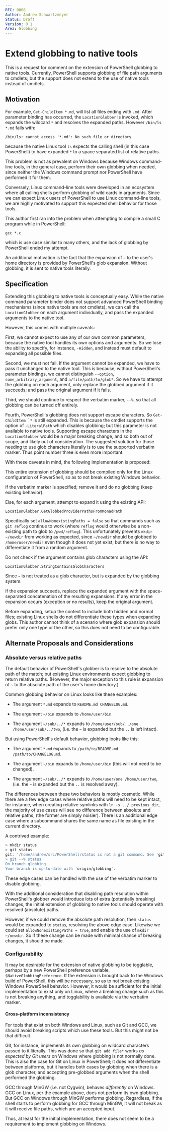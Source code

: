 ```yaml
---
RFC: 0008
Author: Andrew Schwartzmeyer
Status: Draft
Version: 0.1
Area: Globbing
---
```


# Extend globbing to native tools

This is a request for comment on the extension of PowerShell globbing to native tools.
Currently, PowerShell supports globbing of file path arguments to cmdlets;
but the support does not extend to the use of native tools instead of cmdlets.

## Motivation

For example, `Get-ChildItem *.md`, will list all files ending with `.md`.
After parameter binding has occurred, the `LocationGlobber` is invoked,
which expands the wildcard `*` and resolves the expanded paths.
However `/bin/ls *.md` fails with:

    /bin/ls: cannot access '*.md': No such file or directory

because the native Linux tool `ls` expects the calling shell
(in this case PowerShell) to have expanded `*` to a space separated list of relative paths.

This problem is not as prevalent on Windows because Windows command-line tools,
in the general case, perform their own globbing when needed,
since neither the Windows command prompt nor PowerShell have performed it for them.

Conversely, Linux command-line tools were developed in an ecosystem
where all calling shells perform globbing of wild cards in arguments.
Since we can expect Linux users of PowerShell to use Linux command-line tools,
we are highly motivated to support this expected shell behavior for those tools.

This author first ran into the problem when attempting to compile a small C program while in PowerShell:

    gcc *.c

which is use case similar to many others,
and the lack of globbing by PowerShell ended my attempt.

An additional motivation is the fact that the expansion of `~` to the user's home directory
is provided by PowerShell's glob expansion.
Without globbing, it is sent to native tools literally.

## Specification

Extending this globbing to native tools is conceptually easy.
While the native command parameter binder does not support advanced PowerShell binding mechanisms
(since native tools are not cmdlets),
we can call the `LocationGlobber` on each argument individually,
and pass the expanded arguments to the native tool.

However, this comes with multiple caveats:

First, we cannot expect to use any of our own common parameters,
because the native tool handles its own options and arguments.
So we lose the ability to specify, for instance, `-Hidden`,
and instead must default to expanding all possible files.

Second, we must not fail. If the argument cannot be expanded,
we have to pass it unchanged to the native tool.
This is because, without PowerShell's parameter bindings,
we cannot distinguish `--option`, `some_arbitrary_argument`,
and `a/file/path/to/glob*`.
So we have to attempt the globbing on each argument,
only replace the globbed argument if it succeeds;
and pass the original argument if it fails.

Third, we should continue to respect the verbatim marker,
`--%`, so that all globbing can be turned off entirely.

Fourth, PowerShell's globbing does not support escape characters.
So ``Get-ChildItem `*`` is still expanded.
This is because the cmdlet supports the option of `-LiteralPath`
which disables globbing; but this parameter is not available to native tools.
Supporting escape characters in the `LocationGlobber` would be a major breaking change,
and so both out of scope, and likely out of consideration.
The suggested solution for those needing to use glob characters literally
is to use the supported verbatim marker.
Thus point number three is even more important.

With these caveats in mind, the following implementation is proposed:

This entire extension of globbing should be compiled only for the
Linux configuration of PowerShell, so as to not break existing Windows behavior.

If the verbatim marker is specified;
remove it and do no globbing (keep existing behavior).

Else, for each argument, attempt to expand it using the existing API:

    LocationGlobber.GetGlobbedProviderPathsFromMonadPath

Specifically set `allowNonexistingPaths = false` so that commands such as `git reflog`
continue to work (where `reflog` would otherwise be a non-existing path to glob to `/pwd/reflog`).
This unfortunately prevents `mkdir ~/newdir` from working as expected,
since `~/newdir` should be globbed to `/home/user/newdir` even though it does not yet exist;
but there is no way to differentiate it from a random argument.

Do not check if the argument contains glob characters using the API:

    LocationGlobber.StringContainsGlobCharacters

Since `~` is not treated as a glob character, but is expanded by the globbing system.

If the expansion succeeds, replace the expanded argument with the
space-separated concatenation of the resulting expansions.
If any error in the expansion occurs (exception or no results),
keep the original argument.

Before expanding, setup the context to include both hidden and normal files;
existing Linux shells do not differentiate these types when expanding globs.
This author cannot think of a scenario where glob expansion should prefer only one type or the other,
so this does not need to be configurable.

## Alternate Proposals and Considerations

### Absolute versus relative paths

The default behavior of PowerShell's globber is to resolve to the absolute path of the match;
but existing Linux environments expect globbing to return relative paths.
(However, the major exception to this rule is expansion of `~` to
the absolute path of the user's home directory.)

Common globbing behavior on Linux looks like these examples:

- The argument `*.md` expands to `README.md CHANGELOG.md`.

- The argument `~/bin` expands to `/home/user/bin`.

- The argument `~/sub/../*` expands to `/home/user/sub/../one /home/user/sub/../two`,
  (i.e. the `~` is expanded but the `..` is left intact).

But using PowerShell's default behavior, globbing looks like this:

- The argument `*.md` expands to `/path/to/README.md /path/to/CHANGELOG.md`.

- The argument `~/bin` expands to `/home/user/bin`
  (this will not need to be changed).

- The argument `~/sub/../*` expands to `/home/user/one /home/user/two`,
  (i.e. the `~` is expanded but the `..` is resolved away).

The differences between these two behaviors is mostly cosmetic.
While there are a few edge cases where relative paths will need to be kept intact,
for instance, when creating relative symlinks with `ln -s ../ previous_dir`,
the majority of use cases will see no difference between absolute and relative paths,
(the former are simply noisier).
There is an additional edge case where a subcommand shares
the same name as file existing in the current directory.

A contrived example:

```powershell
> mkdir status
> git status
git: '/home/andrew/src/PowerShell/status is not a git command. See 'git --help'.
> git --% status
On branch globbing
Your branch is up-to-date with 'origin/globbing'.
```

These edge cases can be handled with the use of the verbatim marker to disable globbing.

With the additional consideration that disabling path resolution within
PowerShell's globber would introduce lots of extra (potentially breaking) changes,
the initial extension of globbing to native tools should operate with resolved (absolute) paths.

However, if we could remove the absolute path resolution,
then `status` would be expanded to `status`, resolving the above edge case.
Likewise we could set `allowNonexistingPaths = true`,
and enable the use of `mkdir ~/newdir`.
So if these change can be made with minimal chance of breaking changes,
it should be made.

### Configurability

It may be desirable for the extension of native globbing to be togglable,
perhaps by a new PowerShell preference variable, `$NativeGlobbingPreference`.
If the extension is brought back to the Windows build of PowerShell,
this will be necessary, so as to not break existing Windows PowerShell behavior.
However, it would be sufficient for the initial implementation to exist only on Linux,
where a breaking change such as this is not breaking anything,
and togglability is available via the verbatim marker.

#### Cross-platform inconsistency

For tools that exist on both Windows and Linux, such as Git and GCC,
we should avoid breaking scripts which use these tools.
But this might not be that difficult.

Git, for instance, implements its own globbing on wildcard characters passed
to it literally. This was done so that `git add file*` works *as expected by Git users*
on Windows where globbing is not normally done.
This is also the case for Git on Linux in PowerShell;
it does not differentiate between platforms,
but it handles both cases by globbing when there is a glob character,
and accepting pre-globbed arguments when the shell performed the globbing.

GCC through MinGW (i.e. not Cygwin), behaves *differently* on Windows.
GCC on Linux, per the example above, does not perform its own globbing.
But GCC on Windows through MinGW performs globbing.
Regardless, if the shell starts to perform globbing for GCC through MinGW,
it will not break as it will receive file paths,
which are an accepted input.

Thus, at least for the initial implementation,
there does not seem to be a requirement to implement globbing on Windows.
